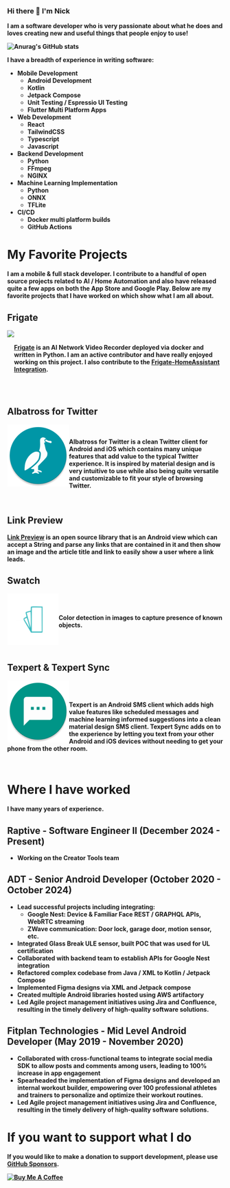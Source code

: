### Hi there 👋  I'm Nick
<b> I am a software developer who is very passionate about what he does and loves creating new and useful things that people enjoy to use! <b/>

![Anurag's GitHub stats](https://github-readme-stats.vercel.app/api?username=NickM-27&show_icons=true&theme=transparent&hide=stars)

I have a breadth of experience in writing software:
- Mobile Development
  - Android Development
  - Kotlin
  - Jetpack Compose
  - Unit Testing / Espressio UI Testing
  - Flutter Multi Platform Apps
- Web Development
  - React
  - TailwindCSS
  - Typescript
  - Javascript
- Backend Development
  - Python
  - FFmpeg
  - NGINX
- Machine Learning Implementation
  - Python
  - ONNX
  - TFLite
- CI/CD
  - Docker multi platform builds
  - GitHub Actions

# My Favorite Projects

I am a mobile & full stack developer. I contribute to a handful of open source projects related to AI / Home Automation and also have released quite a few apps on both the App Store and Google Play. Below are my favorite projects that I have worked on which show what I am all about. 

## Frigate

<img align="left" height="120" src="https://user-images.githubusercontent.com/14866235/180851042-d08083bc-703c-40c6-b0c5-68da3408af3d.png" />

<br/>

[Frigate](https://github.com/blakeblackshear/frigate) is an AI Network Video Recorder deployed via docker and written in Python. I am an active contributor and have really enjoyed working on this project. I also contribute to the [Frigate-HomeAssistant Integration](https://github.com/blakeblackshear/frigate-hass-integration).

<br/>
<br/>

## Albatross for Twitter

<img align="left" src="https://github.com/NickM-27/NickM-27/blob/master/icons/ic_albatross.png" />

<br/>

Albatross for Twitter is a clean Twitter client for Android and iOS which contains many unique features that add value to the typical Twitter experience. It is inspired by material design and is very intuitive to use while also being quite versatile and customizable to fit your style of browsing Twitter.

<br/>

## Link Preview

[Link Preview](https://github.com/NickM-27/LinkPreview) is an open source library that is an Android view which can accept a String and parse any links that are contained in it and then show an image and the article title and link to easily show a user where a link leads.
  
## Swatch
  
<img align="left" height="120" src="https://github.com/NickM-27/swatch/blob/main/assets/swatch.png" />
  
<br/>
<br/>

Color detection in images to capture presence of known objects.
  
<br/>
<br/>

## Texpert & Texpert Sync

<img align="left" src="https://github.com/NickM-27/NickM-27/blob/master/icons/ic_texpert.png" />

<br/>
<br/>

Texpert is an Android SMS client which adds high value features like scheduled messages and machine learning informed suggestions into a clean material design SMS client. Texpert Sync adds on to the experience by letting you text from your other Android and iOS devices without needing to get your phone from the other room.

<br/>

# Where I have worked

I have many years of experience.

## Raptive - Software Engineer II (December 2024 - Present)

- Working on the Creator Tools team
  
## ADT - Senior Android Developer (October 2020 - October 2024)
  
- Lead successful projects including integrating:
  - Google Nest: Device & Familiar Face REST / GRAPHQL APIs, WebRTC streaming
  - ZWave communication: Door lock, garage door, motion sensor, etc.
- Integrated Glass Break ULE sensor, built POC that was used for UL certification
- Collaborated with backend team to establish APIs for Google Nest integration
- Refactored complex codebase from Java / XML to Kotlin / Jetpack Compose
- Implemented Figma designs via XML and Jetpack compose
- Created multiple Android libraries hosted using AWS artifactory
- Led Agile project management initiatives using Jira and Confluence, resulting in the
timely delivery of high-quality software solutions.

## Fitplan Technologies - Mid Level Android Developer (May 2019 - November 2020)

- Collaborated with cross-functional teams to integrate social media SDK to allow posts and comments among users, leading to 100% increase in app engagement
- Spearheaded the implementation of Figma designs and developed an internal workout builder, empowering over 100 professional athletes and trainers to personalize and optimize their workout routines.
- Led Agile project management initiatives using Jira and Confluence, resulting in the timely delivery of high-quality software solutions.

# If you want to support what I do

If you would like to make a donation to support development, please use [GitHub Sponsors](https://github.com/sponsors/NickM-27).

<a href="https://www.buymeacoffee.com/jTsYwF4mR" target="_blank"><img src="https://cdn.buymeacoffee.com/buttons/default-orange.png" alt="Buy Me A Coffee" style="height: 51px !important;width: 217px !important;" ></a>
